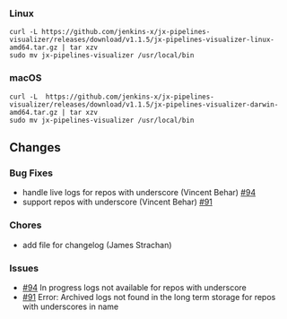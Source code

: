 ### Linux

```shell
curl -L https://github.com/jenkins-x/jx-pipelines-visualizer/releases/download/v1.1.5/jx-pipelines-visualizer-linux-amd64.tar.gz | tar xzv 
sudo mv jx-pipelines-visualizer /usr/local/bin
```

### macOS

```shell
curl -L  https://github.com/jenkins-x/jx-pipelines-visualizer/releases/download/v1.1.5/jx-pipelines-visualizer-darwin-amd64.tar.gz | tar xzv
sudo mv jx-pipelines-visualizer /usr/local/bin
```
## Changes

### Bug Fixes

* handle live logs for repos with underscore (Vincent Behar) [#94](https://github.com/jenkins-x/jx-pipelines-visualizer/issues/94) 
* support repos with underscore (Vincent Behar) [#91](https://github.com/jenkins-x/jx-pipelines-visualizer/issues/91) 

### Chores

* add file for changelog (James Strachan)

### Issues

* [#94](https://github.com/jenkins-x/jx-pipelines-visualizer/issues/94) In progress logs not available for repos with underscore
* [#91](https://github.com/jenkins-x/jx-pipelines-visualizer/issues/91) Error: Archived logs not found in the long term storage for repos with underscores in name 
